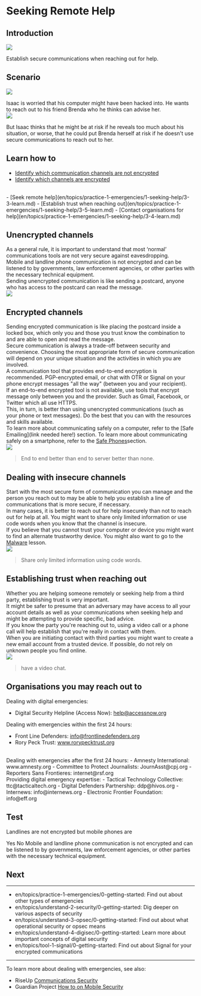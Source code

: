 # Seeking Remote Help
## Introduction
![](unit.png)

Establish secure communications when reaching out for help.


## Scenario
![](scenario.png)

Isaac is worried that his computer might have been hacked into. He wants to reach out to his friend Brenda who he thinks can advise her.
<br>
![](scenario.png)

But Isaac thinks that he might be at risk if he reveals too much about his situation, or worse, that he could put Brenda herself at risk if he doesn't use secure communications to reach out to her.


## Learn how to
- [Identify which communication channels are not encrypted](en/topics/practice-1-emergencies/1-seeking-help/3-1-learn.md)
- [Identify which channels are encrypted](en/topics/practice-1-emergencies/1-seeking-help/3-2-learn.md)
<br>
- [Seek remote help](en/topics/practice-1-emergencies/1-seeking-help/3-3-learn.md)
- [Establish trust when reaching out](en/topics/practice-1-emergencies/1-seeking-help/3-5-learn.md)
- [Contact organisations for help](en/topics/practice-1-emergencies/1-seeking-help/3-4-learn.md)
<br>


## Unencrypted channels
As a general rule, it is important to understand that most ‘normal’ communications tools are not very secure against eavesdropping.
<br>
Mobile and landline phone communication is not encrypted and can be listened to by governments, law enforcement agencies, or other parties with the necessary technical equipment.
<br>
Sending unencrypted communication is like sending a postcard, anyone who has access to the postcard can read the message.
<br>
![](recap.png)


## Encrypted channels
Sending encrypted communication is like placing the postcard inside a locked box, which only you and those you trust know the combination to and are able to open and read the message.
<br>
Secure communication is always a trade-off between security and convenience. Choosing the most appropriate form of secure communication will depend on your unique situation and the activities in which you are involved.
<br>
A communication tool that provides end-to-end encryption is recommended. PGP-encrypted email, or chat with OTR or Signal on your phone encrypt messages "all the way" (between you and your recipient).
<br>
If an end-to-end encrypted tool is not available, use tools that encrypt message only between you and the provider. Such as Gmail, Facebook, or Twitter which all use HTTPS.
<br>
This, in turn, is better than using unencrypted communications (such as your phone or text messages). Do the best that you can with the resources and skills available.
<br>
To learn more about communicating safely on a computer, refer to the [Safe Emailing](link needed here!) section.
To learn more about communicating safely on a smartphone, refer to the [Safe Phones](en/topics/practice-3-safe-phones/0-getting-started/1-intro.md)section.
<br>
![](recap.png)
> End to end better than end to server better than none.


## Dealing with insecure channels
Start with the most secure form of communication you can manage and the person you reach out to may be able to help you establish a line of communications that is more secure, if necessary.
<br>
In many cases, it is better to reach out for help insecurely than not to reach out for help at all. You might want to share only limited information or use code words when you know that the channel is insecure.
<br>
If you believe that you cannot trust your computer or device you might want to find an alternate trustworthy device. You might also want to go to the [Malware](en/topics/practice-1-emergencies/4-malware/1-intro.md) lesson.
<br>
![](recap.png)
> Share only limited information using code words.


## Establishing trust when reaching out
Whether you are helping someone remotely or seeking help from a third party, establishing trust is very important.
<br>
It might be safer to presume that an adversary may have access to all your account details as well as your communications when seeking help and might be attempting to provide specific, bad advice.
<br>
If you know the party you're reaching out to, using a video call or a phone call will help establish that you're really in contact with them.
<br>
When you are initiating contact with third parties you might want to create a new email account from a trusted device. If possible, do not rely on unknown people you find online.
<br>
![](recap.png)
> have a video chat.


## Organisations you may reach out to
Dealing with digital emergencies:
- Digital Security Helpline (Access Now): help@accessnow.org

Dealing with emergencies within the first 24 hours:
- Front Line Defenders: info@frontlinedefenders.org
- Rory Peck Trust: www.rorypecktrust.org

<br>
Dealing with emergencies after the first 24 hours:
- Amnesty International: www.amnesty.org
- Committee to Protect Journalists: JournAsst@cpj.org
- Reporters Sans Frontieres: internet@rsf.org

<br>
Providing digital emergency expertise:
- Tactical Technology Collective: ttc@tacticaltech.org
- Digital Defenders Partnership: ddp@hivos.org
- Internews: info@internews.org
- Electronic Frontier Foundation: info@eff.org


## Test
<quiz name="">
    <question>
        <p>Landlines are not encrypted but mobile phones are</p>
        <answer correct>Yes</answer>
        <answer>No</answer>
        <explanation> Mobile and landline phone communication is not encrypted and can be listened to by governments, law enforcement agencies, or other parties with the necessary technical equipment.</explanation>
    </question>
</quiz>

## Next
---
- en/topics/practice-1-emergencies/0-getting-started: Find out about other types of emergencies
- en/topics/understand-2-security/0-getting-started: Dig deeper on various aspects of security
- en/topics/understand-3-opsec/0-getting-started: Find out about what operational security or opsec means
- en/topics/understand-4-digisec/0-getting-started: Learn more about important concepts of digital security
- en/topics/tool-1-signal/0-getting-started: Find out about Signal for your encrypted communications
---
To learn more about dealing with emergencies, see also:
 * RiseUp [Communications Security](https://help.riseup.net/en/security)
 * Guardian Project [How to on Mobile Security](https://guardianproject.info/howto/)


